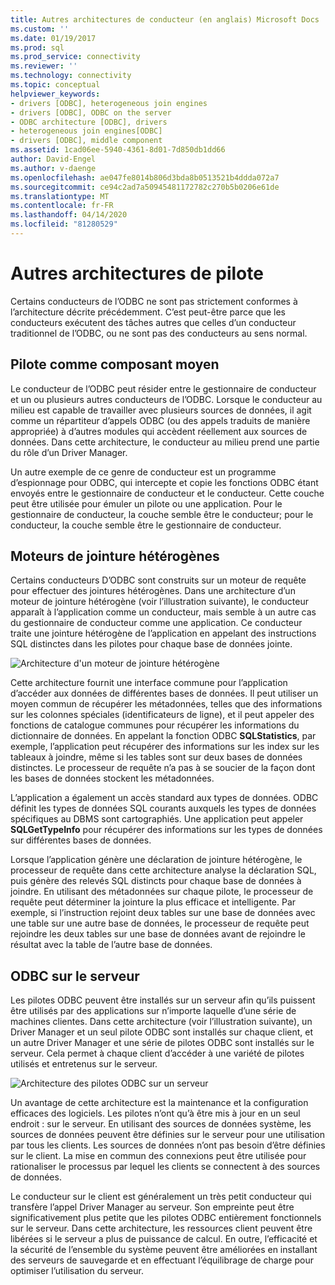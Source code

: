 ```yaml
---
title: Autres architectures de conducteur (en anglais) Microsoft Docs
ms.custom: ''
ms.date: 01/19/2017
ms.prod: sql
ms.prod_service: connectivity
ms.reviewer: ''
ms.technology: connectivity
ms.topic: conceptual
helpviewer_keywords:
- drivers [ODBC], heterogeneous join engines
- drivers [ODBC], ODBC on the server
- ODBC architecture [ODBC], drivers
- heterogeneous join engines[ODBC]
- drivers [ODBC], middle component
ms.assetid: 1cad06ee-5940-4361-8d01-7d850db1dd66
author: David-Engel
ms.author: v-daenge
ms.openlocfilehash: ae047fe8014b806d3bda8b0513521b4ddda072a7
ms.sourcegitcommit: ce94c2ad7a50945481172782c270b5b0206e61de
ms.translationtype: MT
ms.contentlocale: fr-FR
ms.lasthandoff: 04/14/2020
ms.locfileid: "81280529"
---
```

# <a name="other-driver-architectures"></a>Autres architectures de pilote
Certains conducteurs de l’ODBC ne sont pas strictement conformes à l’architecture décrite précédemment. C’est peut-être parce que les conducteurs exécutent des tâches autres que celles d’un conducteur traditionnel de l’ODBC, ou ne sont pas des conducteurs au sens normal.  
  
## <a name="driver-as-a-middle-component"></a>Pilote comme composant moyen  
 Le conducteur de l’ODBC peut résider entre le gestionnaire de conducteur et un ou plusieurs autres conducteurs de l’ODBC. Lorsque le conducteur au milieu est capable de travailler avec plusieurs sources de données, il agit comme un répartiteur d’appels ODBC (ou des appels traduits de manière appropriée) à d’autres modules qui accèdent réellement aux sources de données. Dans cette architecture, le conducteur au milieu prend une partie du rôle d’un Driver Manager.  
  
 Un autre exemple de ce genre de conducteur est un programme d’espionnage pour ODBC, qui intercepte et copie les fonctions ODBC étant envoyés entre le gestionnaire de conducteur et le conducteur. Cette couche peut être utilisée pour émuler un pilote ou une application. Pour le gestionnaire de conducteur, la couche semble être le conducteur; pour le conducteur, la couche semble être le gestionnaire de conducteur.  
  
## <a name="heterogeneous-join-engines"></a>Moteurs de jointure hétérogènes  
 Certains conducteurs D’ODBC sont construits sur un moteur de requête pour effectuer des jointures hétérogènes. Dans une architecture d’un moteur de jointure hétérogène (voir l’illustration suivante), le conducteur apparaît à l’application comme un conducteur, mais semble à un autre cas du gestionnaire de conducteur comme une application. Ce conducteur traite une jointure hétérogène de l’application en appelant des instructions SQL distinctes dans les pilotes pour chaque base de données jointe.  
  
 ![Architecture d'un moteur de jointure hétérogène](../../odbc/reference/media/fig3-4.gif "fig3-4")  
  
 Cette architecture fournit une interface commune pour l’application d’accéder aux données de différentes bases de données. Il peut utiliser un moyen commun de récupérer les métadonnées, telles que des informations sur les colonnes spéciales (identificateurs de ligne), et il peut appeler des fonctions de catalogue communes pour récupérer les informations du dictionnaire de données. En appelant la fonction ODBC **SQLStatistics**, par exemple, l’application peut récupérer des informations sur les index sur les tableaux à joindre, même si les tables sont sur deux bases de données distinctes. Le processeur de requête n’a pas à se soucier de la façon dont les bases de données stockent les métadonnées.  
  
 L’application a également un accès standard aux types de données. ODBC définit les types de données SQL courants auxquels les types de données spécifiques au DBMS sont cartographiés. Une application peut appeler **SQLGetTypeInfo** pour récupérer des informations sur les types de données sur différentes bases de données.  
  
 Lorsque l’application génère une déclaration de jointure hétérogène, le processeur de requête dans cette architecture analyse la déclaration SQL, puis génère des relevés SQL distincts pour chaque base de données à joindre. En utilisant des métadonnées sur chaque pilote, le processeur de requête peut déterminer la jointure la plus efficace et intelligente. Par exemple, si l’instruction rejoint deux tables sur une base de données avec une table sur une autre base de données, le processeur de requête peut rejoindre les deux tables sur une base de données avant de rejoindre le résultat avec la table de l’autre base de données.  
  
## <a name="odbc-on-the-server"></a>ODBC sur le serveur  
 Les pilotes ODBC peuvent être installés sur un serveur afin qu’ils puissent être utilisés par des applications sur n’importe laquelle d’une série de machines clientes. Dans cette architecture (voir l’illustration suivante), un Driver Manager et un seul pilote ODBC sont installés sur chaque client, et un autre Driver Manager et une série de pilotes ODBC sont installés sur le serveur. Cela permet à chaque client d’accéder à une variété de pilotes utilisés et entretenus sur le serveur.  
  
 ![Architecture des pilotes ODBC sur un serveur](../../odbc/reference/media/fig3-5.gif "Fig3-5")  
  
 Un avantage de cette architecture est la maintenance et la configuration efficaces des logiciels. Les pilotes n’ont qu’à être mis à jour en un seul endroit : sur le serveur. En utilisant des sources de données système, les sources de données peuvent être définies sur le serveur pour une utilisation par tous les clients. Les sources de données n’ont pas besoin d’être définies sur le client. La mise en commun des connexions peut être utilisée pour rationaliser le processus par lequel les clients se connectent à des sources de données.  
  
 Le conducteur sur le client est généralement un très petit conducteur qui transfère l’appel Driver Manager au serveur. Son empreinte peut être significativement plus petite que les pilotes ODBC entièrement fonctionnels sur le serveur. Dans cette architecture, les ressources client peuvent être libérées si le serveur a plus de puissance de calcul. En outre, l’efficacité et la sécurité de l’ensemble du système peuvent être améliorées en installant des serveurs de sauvegarde et en effectuant l’équilibrage de charge pour optimiser l’utilisation du serveur.
